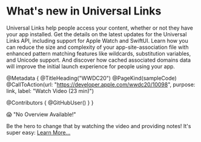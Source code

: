 # What's new in Universal Links

Universal Links help people access your content, whether or not they have your app installed. Get the details on the latest updates for the Universal Links API, including support for Apple Watch and SwiftUI. Learn how you can reduce the size and complexity of your app-site-association file with enhanced pattern matching features like wildcards, substitution variables, and Unicode support. And discover how cached associated domains data will improve the initial launch experience for people using your app.

@Metadata {
   @TitleHeading("WWDC20")
   @PageKind(sampleCode)
   @CallToAction(url: "https://developer.apple.com/wwdc20/10098", purpose: link, label: "Watch Video (23 min)")

   @Contributors {
      @GitHubUser(<replace this with your GitHub handle>)
   }
}

😱 "No Overview Available!"

Be the hero to change that by watching the video and providing notes! It's super easy:
 [Learn More…](https://wwdcnotes.github.io/WWDCNotes/documentation/wwdcnotes/contributing)
